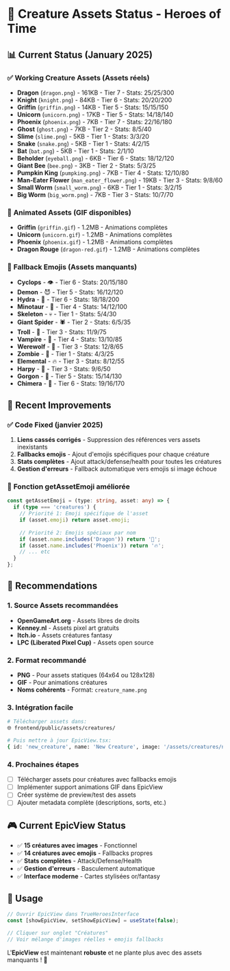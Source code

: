 # 🐉 Creature Assets Status - Heroes of Time

## 📊 Current Status (January 2025)

### ✅ **Working Creature Assets** (Assets réels)
- **Dragon** (`dragon.png`) - 161KB - Tier 7 - Stats: 25/25/300
- **Knight** (`knight.png`) - 84KB - Tier 6 - Stats: 20/20/200
- **Griffin** (`griffin.png`) - 14KB - Tier 5 - Stats: 15/15/150
- **Unicorn** (`unicorn.png`) - 17KB - Tier 5 - Stats: 14/18/140
- **Phoenix** (`phoenix.png`) - 7KB - Tier 7 - Stats: 22/16/180
- **Ghost** (`ghost.png`) - 7KB - Tier 2 - Stats: 8/5/40
- **Slime** (`slime.png`) - 5KB - Tier 1 - Stats: 3/3/20
- **Snake** (`snake.png`) - 5KB - Tier 1 - Stats: 4/2/15
- **Bat** (`bat.png`) - 5KB - Tier 1 - Stats: 2/1/10
- **Beholder** (`eyeball.png`) - 6KB - Tier 6 - Stats: 18/12/120
- **Giant Bee** (`bee.png`) - 3KB - Tier 2 - Stats: 5/3/25
- **Pumpkin King** (`pumpking.png`) - 7KB - Tier 4 - Stats: 12/10/80
- **Man-Eater Flower** (`man_eater_flower.png`) - 19KB - Tier 3 - Stats: 9/8/60
- **Small Worm** (`small_worm.png`) - 6KB - Tier 1 - Stats: 3/2/15
- **Big Worm** (`big_worm.png`) - 7KB - Tier 3 - Stats: 10/7/70

### 🎲 **Animated Assets** (GIF disponibles)
- **Griffin** (`griffin.gif`) - 1.2MB - Animations complètes
- **Unicorn** (`unicorn.gif`) - 1.2MB - Animations complètes
- **Phoenix** (`phoenix.gif`) - 1.2MB - Animations complètes
- **Dragon Rouge** (`dragon-red.gif`) - 1.2MB - Animations complètes

### 📱 **Fallback Emojis** (Assets manquants)
- **Cyclops** - 👁️ - Tier 6 - Stats: 20/15/180
- **Demon** - 😈 - Tier 5 - Stats: 16/12/120
- **Hydra** - 🐍 - Tier 6 - Stats: 18/18/200
- **Minotaur** - 🐂 - Tier 4 - Stats: 14/12/100
- **Skeleton** - 💀 - Tier 1 - Stats: 5/4/30
- **Giant Spider** - 🕷️ - Tier 2 - Stats: 6/5/35
- **Troll** - 🧌 - Tier 3 - Stats: 11/9/75
- **Vampire** - 🧛 - Tier 4 - Stats: 13/10/85
- **Werewolf** - 🐺 - Tier 3 - Stats: 12/8/65
- **Zombie** - 🧟 - Tier 1 - Stats: 4/3/25
- **Elemental** - 🔥 - Tier 3 - Stats: 8/12/55
- **Harpy** - 🦅 - Tier 3 - Stats: 9/6/50
- **Gorgon** - 🐍 - Tier 5 - Stats: 15/14/130
- **Chimera** - 🦁 - Tier 6 - Stats: 19/16/170

## 🔧 **Recent Improvements**

### ✅ **Code Fixed** (janvier 2025)
1. **Liens cassés corrigés** - Suppression des références vers assets inexistants
2. **Fallbacks emojis** - Ajout d'emojis spécifiques pour chaque créature
3. **Stats complètes** - Ajout attack/defense/health pour toutes les créatures
4. **Gestion d'erreurs** - Fallback automatique vers emojis si image échoue

### 🎯 **Fonction getAssetEmoji améliorée**
```typescript
const getAssetEmoji = (type: string, asset: any) => {
  if (type === 'creatures') {
    // Priorité 1: Emoji spécifique de l'asset
    if (asset.emoji) return asset.emoji;
    
    // Priorité 2: Emojis spéciaux par nom
    if (asset.name.includes('Dragon')) return '🐲';
    if (asset.name.includes('Phoenix')) return '🔥';
    // ... etc
  }
};
```

## 🚀 **Recommendations**

### 1. **Source Assets recommandées**
- **OpenGameArt.org** - Assets libres de droits
- **Kenney.nl** - Assets pixel art gratuits
- **Itch.io** - Assets créatures fantasy
- **LPC (Liberated Pixel Cup)** - Assets open source

### 2. **Format recommandé**
- **PNG** - Pour assets statiques (64x64 ou 128x128)
- **GIF** - Pour animations créatures
- **Noms cohérents** - Format: `creature_name.png`

### 3. **Intégration facile**
```bash
# Télécharger assets dans:
🌐 frontend/public/assets/creatures/

# Puis mettre à jour EpicView.tsx:
{ id: 'new_creature', name: 'New Creature', image: '/assets/creatures/new_creature.png', tier: 3 }
```

### 4. **Prochaines étapes**
- [ ] Télécharger assets pour créatures avec fallbacks emojis
- [ ] Implémenter support animations GIF dans EpicView
- [ ] Créer système de preview/test des assets
- [ ] Ajouter metadata complète (descriptions, sorts, etc.)

## 🎮 **Current EpicView Status**
- ✅ **15 créatures avec images** - Fonctionnel
- ✅ **14 créatures avec emojis** - Fallbacks propres
- ✅ **Stats complètes** - Attack/Defense/Health
- ✅ **Gestion d'erreurs** - Basculement automatique
- ✅ **Interface moderne** - Cartes stylisées or/fantasy

## 📝 **Usage**
```typescript
// Ouvrir EpicView dans TrueHeroesInterface
const [showEpicView, setShowEpicView] = useState(false);

// Cliquer sur onglet "Créatures"
// Voir mélange d'images réelles + emojis fallbacks
```

L'**EpicView** est maintenant **robuste** et ne plante plus avec des assets manquants ! 🎉 